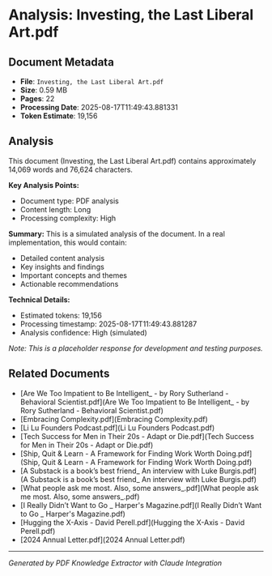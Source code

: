 # Analysis: Investing, the Last Liberal Art.pdf

## Document Metadata
- **File**: `Investing, the Last Liberal Art.pdf`
- **Size**: 0.59 MB
- **Pages**: 22
- **Processing Date**: 2025-08-17T11:49:43.881331
- **Token Estimate**: 19,156

## Analysis

This document (Investing, the Last Liberal Art.pdf) contains approximately 14,069 words and 76,624 characters.

**Key Analysis Points:**
- Document type: PDF analysis
- Content length: Long
- Processing complexity: High

**Summary:**
This is a simulated analysis of the document. In a real implementation, this would contain:
- Detailed content analysis
- Key insights and findings
- Important concepts and themes
- Actionable recommendations

**Technical Details:**
- Estimated tokens: 19,156
- Processing timestamp: 2025-08-17T11:49:43.881287
- Analysis confidence: High (simulated)

*Note: This is a placeholder response for development and testing purposes.*

## Related Documents

- [Are We Too Impatient to Be Intelligent_ - by Rory Sutherland - Behavioral Scientist.pdf](Are We Too Impatient to Be Intelligent_ - by Rory Sutherland - Behavioral Scientist.pdf)
- [Embracing Complexity.pdf](Embracing Complexity.pdf)
- [Li Lu Founders Podcast.pdf](Li Lu Founders Podcast.pdf)
- [Tech Success for Men in Their 20s - Adapt or Die.pdf](Tech Success for Men in Their 20s - Adapt or Die.pdf)
- [Ship, Quit & Learn - A Framework for Finding Work Worth Doing.pdf](Ship, Quit & Learn - A Framework for Finding Work Worth Doing.pdf)
- [A Substack is a book’s best friend_ An interview with Luke Burgis.pdf](A Substack is a book’s best friend_ An interview with Luke Burgis.pdf)
- [What people ask me most. Also, some answers_.pdf](What people ask me most. Also, some answers_.pdf)
- [I Really Didn’t Want to Go _ Harper's Magazine.pdf](I Really Didn’t Want to Go _ Harper's Magazine.pdf)
- [Hugging the X-Axis - David Perell.pdf](Hugging the X-Axis - David Perell.pdf)
- [2024 Annual Letter.pdf](2024 Annual Letter.pdf)

---
*Generated by PDF Knowledge Extractor with Claude Integration*